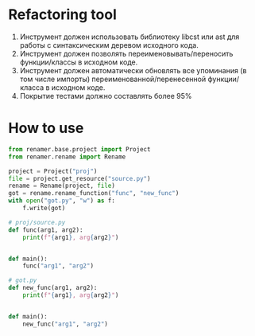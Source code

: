 # Refactoring tool

1. Инструмент должен использовать библиотеку libcst или ast для работы с синтаксическим деревом исходного кода.
2. Инструмент должен позволять переименовывать/переносить функции/классы в исходном коде.
3. Инструмент должен автоматически обновлять все упоминания (в том числе импорты) переименованной/перенесенной функции/класса в исходном коде.
4. Покрытие тестами должно составлять более 95%


# How to use

```python
from renamer.base.project import Project
from renamer.rename import Rename

project = Project("proj")
file = project.get_resource("source.py")
rename = Rename(project, file)
got = rename.rename_function("func", "new_func")
with open("got.py", "w") as f:
    f.write(got)
```

```python
# proj/source.py
def func(arg1, arg2):
    print(f"{arg1}, arg{arg2}")


def main():
    func("arg1", "arg2")

```

```python
# got.py
def new_func(arg1, arg2):
    print(f"{arg1}, arg{arg2}")


def main():
    new_func("arg1", "arg2")

```